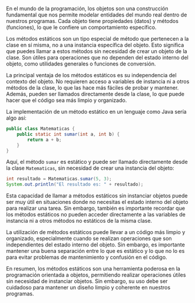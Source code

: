 En el mundo de la programación, los objetos son una construcción fundamental que nos permite modelar entidades del mundo real dentro de nuestros programas. Cada objeto tiene propiedades (datos) y métodos (funciones), lo que le confiere un comportamiento específico.

Los métodos estáticos son un tipo especial de método que pertenecen a la clase en sí misma, no a una instancia específica del objeto. Esto significa que puedes llamar a estos métodos sin necesidad de crear un objeto de la clase. Son útiles para operaciones que no dependen del estado interno del objeto, como utilidades generales o funciones de conversión.

La principal ventaja de los métodos estáticos es su independencia del contexto del objeto. No requieren acceso a variables de instancia ni a otros métodos de la clase, lo que las hace más fáciles de probar y mantener. Además, pueden ser llamados directamente desde la clase, lo que puede hacer que el código sea más limpio y organizado.

La implementación de un método estático en un lenguaje como Java sería algo así:

```java
public class Matematicas {
    public static int sumar(int a, int b) {
        return a + b;
    }
}
```

Aquí, el método `sumar` es estático y puede ser llamado directamente desde la clase `Matematicas`, sin necesidad de crear una instancia del objeto:

```java
int resultado = Matematicas.sumar(5, 3);
System.out.println("El resultado es: " + resultado);
```

Esta capacidad de llamar a métodos estáticos sin instanciar objetos puede ser muy útil en situaciones donde no necesitas el estado interno del objeto para realizar una tarea. Sin embargo, también es importante recordar que los métodos estáticos no pueden acceder directamente a las variables de instancia ni a otros métodos no estáticos de la misma clase.

La utilización de métodos estáticos puede llevar a un código más limpio y organizado, especialmente cuando se realizan operaciones que son independientes del estado interno del objeto. Sin embargo, es importante mantener una buena separación entre lo que es estático y lo que no lo es para evitar problemas de mantenimiento y confusión en el código.

En resumen, los métodos estáticos son una herramienta poderosa en la programación orientada a objetos, permitiendo realizar operaciones útiles sin necesidad de instanciar objetos. Sin embargo, su uso debe ser cuidadoso para mantener un diseño limpio y coherente en nuestros programas.
